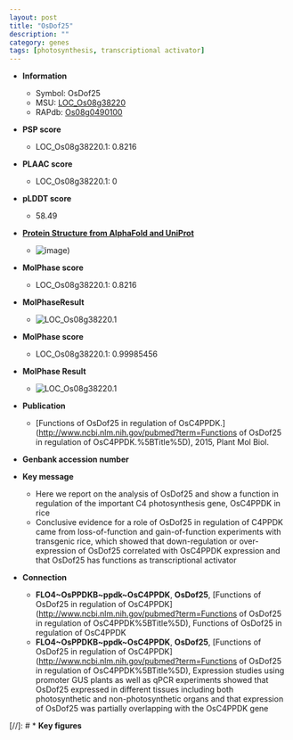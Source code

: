 ```yaml
---
layout: post
title: "OsDof25"
description: ""
category: genes
tags: [photosynthesis, transcriptional activator]
---
```


* **Information**  
    + Symbol: OsDof25  
    + MSU: [LOC_Os08g38220](http://rice.plantbiology.msu.edu/cgi-bin/ORF_infopage.cgi?orf=LOC_Os08g38220)  
    + RAPdb: [Os08g0490100](http://rapdb.dna.affrc.go.jp/viewer/gbrowse_details/irgsp1?name=Os08g0490100)  

* **PSP score**  
    + LOC_Os08g38220.1: 0.8216 

* **PLAAC score**  
    + LOC_Os08g38220.1: 0 

* **pLDDT score**
    + 58.49

* **[Protein Structure from AlphaFold and UniProt](https://www.uniprot.org/uniprotkb/Q6ZBQ1/entry#structure)**
    + ![image](https://ricepsp.github.io/images/Q6/AF-Q6ZBQ1-F1.png))

* **MolPhase score**
    + LOC_Os08g38220.1: 0.8216

* **MolPhaseResult**
    + ![LOC_Os08g38220.1](https://ricepsp.github.io/pictures/LOC_Os08g/LOC_Os08g38220.1.png)

* **MolPhase score**
    + LOC_Os08g38220.1: 0.99985456

* **MolPhase Result**
    + ![LOC_Os08g38220.1](https://304243504.github.io/Pictures/LOC_Os08g/LOC_Os08g38220.1.png)

* **Publication**  
    + [Functions of OsDof25 in regulation of OsC4PPDK.](http://www.ncbi.nlm.nih.gov/pubmed?term=Functions of OsDof25 in regulation of OsC4PPDK.%5BTitle%5D), 2015, Plant Mol Biol.

* **Genbank accession number**  

* **Key message**  
    + Here we report on the analysis of OsDof25 and show a function in regulation of the important C4 photosynthesis gene, OsC4PPDK in rice
    + Conclusive evidence for a role of OsDof25 in regulation of C4PPDK came from loss-of-function and gain-of-function experiments with transgenic rice, which showed that down-regulation or over-expression of OsDof25 correlated with OsC4PPDK expression and that OsDof25 has functions as transcriptional activator

* **Connection**  
    + __FLO4~OsPPDKB~ppdk~OsC4PPDK__, __OsDof25__, [Functions of OsDof25 in regulation of OsC4PPDK](http://www.ncbi.nlm.nih.gov/pubmed?term=Functions of OsDof25 in regulation of OsC4PPDK%5BTitle%5D), Functions of OsDof25 in regulation of OsC4PPDK
    + __FLO4~OsPPDKB~ppdk~OsC4PPDK__, __OsDof25__, [Functions of OsDof25 in regulation of OsC4PPDK](http://www.ncbi.nlm.nih.gov/pubmed?term=Functions of OsDof25 in regulation of OsC4PPDK%5BTitle%5D), Expression studies using promoter GUS plants as well as qPCR experiments showed that OsDof25 expressed in different tissues including both photosynthetic and non-photosynthetic organs and that expression of OsDof25 was partially overlapping with the OsC4PPDK gene

[//]: # * **Key figures**  


